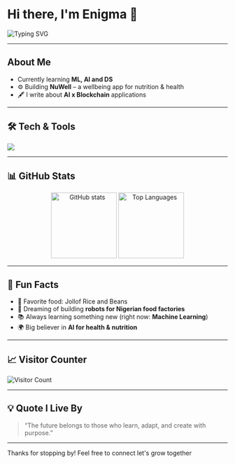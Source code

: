 # Hi there, I'm Enigma 👋  

![Typing SVG](https://readme-typing-svg.herokuapp.com?color=36BCF7&size=28&center=true&vCenter=true&width=1000&lines=Food+Scientist+%F0%9F%A5%AA+%7C+AI+%26+Blockchain+Writer+%F0%9F%92%AB;Building+NuWell+-+An+Advanced+Wellbeing+App+%F0%9F%A5%97;Aspiring+AI+Engineer+%F0%9F%94%96+%7C+ML+%26+Robotics+Enthusiast+%F0%9F%A4%96)

---

##  About Me  
-  Currently learning **ML, AI and DS**  
- ⚙️ Building **NuWell** – a wellbeing app for nutrition & health
-  🖋️ I write about **AI x Blockchain** applications  
  

---

## 🛠️ Tech & Tools  
<p align="left">
  <img src="https://skillicons.dev/icons?i=python,r,react,nextjs,tailwind,js,ts,mongodb,prisma,git" />
</p>

---

## 📊 GitHub Stats  
<p align="center">
  <img src="https://github-readme-stats.vercel.app/api?username=enigma-137&show_icons=true&theme=tokyonight" alt="GitHub stats" height="150"/>
  <img src="https://github-readme-stats.vercel.app/api/top-langs/?username=enigma-137&layout=compact&theme=tokyonight" alt="Top Languages" height="150"/>
</p>

---

## 🎉 Fun Facts  
- 🥘 Favorite food: Jollof Rice and Beans 
- 🤖 Dreaming of building **robots for Nigerian food factories**  
- 📚 Always learning something new (right now: **Machine Learning**)  
- 🌍 Big believer in **AI for health & nutrition**  

---

## 📈 Visitor Counter  
![Visitor Count](https://komarev.com/ghpvc/?username=enigma-137&color=blue&style=flat-square)

---

## 💡 Quote I Live By  
> “The future belongs to those who learn, adapt, and create with purpose.”  

---

 Thanks for stopping by! Feel free to connect let's grow together  
